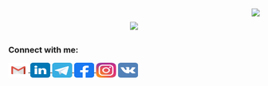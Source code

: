 ### 
<img align="right" src="https://visitor-badge.laobi.icu/badge?page_id=DenisZhutaev.DenisZhutaev">

<h1 align="center">
  <a href="https://git.io/typing-svg">
    <img src="https://readme-typing-svg.herokuapp.com/?lines=Hello,+There!+👋;  This+is+Denis+Zhutaev....;Nice+to+meet+you!&center=true&size=30">
  </a>
</h1>
<!-- <div align="center">
   <h1>Hi there, I'm <a href="https://github.com/DenisZhutaev">Denis</a> <img src="https://media.giphy.com/media/hvRJCLFzcasrR4ia7z/giphy.gif" width="25px"> </h1>
 -->
<!-- [![Visits](https://komarev.com/ghpvc/?username=DenisZhutaev&logo=GitHub&label=github%20visits&color=336699&logoColor=white&style=flat-square)](https://github.com/DenisZhutaev) -->

<!--
**DenisZhutaev/DenisZhutaev** is a ✨ _special_ ✨ repository because its `README.md` (this file) appears on your GitHub profile.

Here are some ideas to get you started:

- 🔭 I’m currently working on ...
- 🌱 I’m currently learning ...
- 👯 I’m looking to collaborate on ...
- 🤔 I’m looking for help with ...
- 💬 Ask me about ...
- 📫 How to reach me: ...
- 😄 Pronouns: ...
- ⚡ Fun fact: ...
-->
<h3 align="left">Connect with me:</h3>
<p align="left">
 <a href="mailto:zhutaev.d@gmail.com" target="blank"><img align="center"  src="https://github.com/DenisZhutaev/DenisZhutaev/blob/7fec85857ca7dfb309f40873a66de5da3de04b84/gmail-old-svgrepo-com.svg" alt="" height="30" width="40"  /</a>
 <a href="https://www.linkedin.com/in/denis-zhutaev-ju/" target="blank"><img align="center"  src="https://github.com/DenisZhutaev/DenisZhutaev/blob/b3cfb8c4dcd5fc84edb335c6a01a6924aed33b82/linkedin-svgrepo-com.svg" alt="" height="30" width="40"  /</a>
 <a href="https://t.me/user_553876" target="blank"><img align="center"  src="https://github.com/DenisZhutaev/DenisZhutaev/blob/ad707d55e42eeff69891381bc2b0dae711ea7957/telegram-svgrepo-com.svg" alt="" height="30" width="40"  /</a>
 <a href="https://www.facebook.com/profile.php?id=1748846065" target="blank"><img align="center"  src="https://github.com/DenisZhutaev/DenisZhutaev/blob/4beadd6b586c37ef5bba11b645554fad281279cd/facebook-svgrepo-com.svg" alt="" height="30" width="40"  /</a>
 <a href="https://www.instagram.com/zhutaevdenis/" target="blank"><img align="center"  src="https://github.com/DenisZhutaev/DenisZhutaev/blob/7c4b553549dafd15f3f3c1a94e374c0e187f739c/instagram-2-1-logo-svgrepo-com.svg" alt="" height="30"  width="40" /></a>
 <a href="https://vk.com/zhutaev_den" target="blank"><img align="center"  src="https://github.com/DenisZhutaev/DenisZhutaev/blob/5746c9f35e064a5dcc2e57c7060f34754cdbe1b0/vk-svgrepo-com.svg" alt="" height="30" width="40" /></a>
</p>

 
